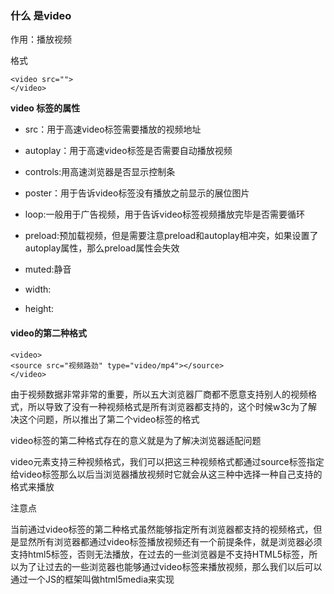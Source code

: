 ### 什么 是video

作用：播放视频

格式

```
<video src="">
</video>
```

**video 标签的属性**

* src：用于高速video标签需要播放的视频地址

* autoplay：用于高速video标签是否需要自动播放视频

* controls:用高速浏览器是否显示控制条

* poster：用于告诉video标签没有播放之前显示的展位图片

* loop:一般用于广告视频，用于告诉video标签视频播放完毕是否需要循环

* preload:预加载视频，但是需要注意preload和autoplay相冲突，如果设置了autoplay属性，那么preload属性会失效

* muted:静音

* width:

* height:

#### video的第二种格式

```
<video>
<source src="视频路劲" type="video/mp4"></source>
</video>
```

由于视频数据非常非常的重要，所以五大浏览器厂商都不愿意支持别人的视频格式，所以导致了没有一种视频格式是所有浏览器都支持的，这个时候w3c为了解决这个问题，所以推出了第二个video标签的格式

video标签的第二种格式存在的意义就是为了解决浏览器适配问题

video元素支持三种视频格式，我们可以把这三种视频格式都通过source标签指定给video标签那么以后当浏览器播放视频时它就会从这三种中选择一种自己支持的格式来播放



注意点

当前通过video标签的第二种格式虽然能够指定所有浏览器都支持的视频格式，但是显然所有浏览器都通过video标签播放视频还有一个前提条件，就是浏览器必须支持html5标签，否则无法播放，在过去的一些浏览器是不支持HTML5标签，所以为了让过去的一些浏览器也能够通过video标签来播放视频，那么我们以后可以通过一个JS的框架叫做html5media来实现

